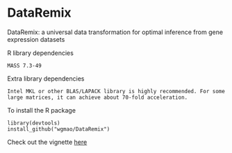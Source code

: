 # DataRemix
DataRemix: a universal data transformation for optimal inference from gene expression datasets


R library dependencies

```
MASS 7.3-49
```

Extra library dependencies
```
Intel MKL or other BLAS/LAPACK library is highly recommended. For some large matrices, it can achieve about 70-fold acceleration.
```

To install the R package
```
library(devtools)
install_github("wgmao/DataRemix")
```

Check out the vignette [here](vignettes/vignette.pdf)


